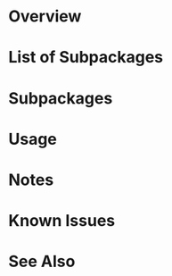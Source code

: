 # Overview


# List of Subpackages


# Subpackages


# Usage


# Notes


# Known Issues


# See Also


